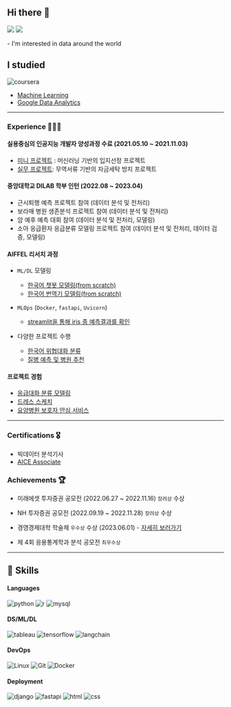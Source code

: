 ## Hi there 👋
<p>
  <a href="https://yeonco.tistory.com" target="_blank"><img src="https://img.shields.io/badge/Tech_Blog-DD0B78?style=flat-square&logo=GitHub%20Sponsors&logoColor=white"/></a>
  <a href="mailto:ksy974498@gmail.com" target="_blank"><img src="https://img.shields.io/badge/ksy974498@gmail.com-EA4335?style=flat-square&logo=Gmail&logoColor=white"/></a>
</p>
- I'm interested in data around the world

## I studied

![coursera](https://img.shields.io/badge/Coursera-0056D2?style=for-the-badge&logo=Coursera&logoColor=white)
  - [Machine Learning](https://www.coursera.org/account/accomplishments/specialization/QRHSEKPLHHDB?utm_source=link&utm_medium=certificate&utm_content=cert_image&utm_campaign=sharing_cta&utm_product=s12n)
  - [Google Data Analytics](https://coursera.org/share/fedd20f3b8ca74b9b0b4230703fa3e5d)


------
### Experience 👨🏻‍💻

#### 실용중심의 인공지능 개발자 양성과정 수료 (2021.05.10 ~ 2021.11.03)
  - [미니 프로젝트](https://github.com/seongyeon1/miniproject) : 머신러닝 기반의 입지선정 프로젝트
  - [실무 프로젝트](https://github.com/seongyeon1/djangoProject): 무역서류 기반의 자금세탁 방지 프로젝트

#### 중앙대학교 DILAB 학부 인턴 (2022.08 ~ 2023.04)
  - 근시퇴행 예측 프로젝트 참여 (데이터 분석 및 전처리)
  - 보라매 병원 생존분석 프로젝트 참여 (데이터 분석 및 전처리)
  - 암 예후 예측 대회 참여 (데이터 분석 및 전처리, 모델링)
  - 소아 응급환자 응급분류 모델링 프로젝트 참여 (데이터 분석 및 전처리, 데이터 검증, 모델링)
 
#### AIFFEL 리서치 과정
  - `ML/DL` 모델링
    - [한국어 챗봇 모델링(from scratch)](https://github.com/seongyeon1/Ko-Chatbots-From-Scratch)
    - [한국어 번역기 모델링(from scratch)](https://github.com/seongyeon1/Ko-En-Translator-From-Scratch)

  - `MLOps` (`Docker`, `fastapi`, `Uvicorn`)
    - [streamlit을 통해 iris 종 예측결과를 확인](https://github.com/seongyeon1/Predict-Species-Iris)
   
  - 다양한 프로젝트 수행
    - [한국어 위협대화 분류](https://github.com/seongyeon1/Ko-Threat-Detection)
    - [질병 예측 및 병원 추천](https://github.com/seongyeon1/AI-Medical-Assistant)

#### 프로젝트 경험 
  - [응급대화 분류 모델링](https://github.com/seongyeon1/Fraiday)
  - [드레스 스케치](https://github.com/genai-wedding-dress/dress-maker)
  - [요양병원 보호자 안심 서비스](https://github.com/primer-genAI/NursingHome)
--------

### Certifications 🎖️
- 빅데이터 분석기사
- [AICE Associate](https://www.openbadge-global.com/ns/portal/openbadge/public/assertions/detail/L2N4T0lGZ2lDeFU1aVE1M3JRUnRnQT09)

### Achievements 🏆
- 미래에셋 투자증권 공모전 (2022.06.27 ~ 2022.11.16) `장려상` 수상
- NH 투자증권 공모전 (2022.09.19 ~ 2022.11.28) `장려상` 수상

- 경영경제대학 학술제 `우수상` 수상 (2023.06.01) - [자세히 보러가기](https://github.com/seongyeon1/AI_Detective)
- 제 4회 응용통계학과 분석 공모전 `최우수상`


--------

## 💪 Skills

#### Languages
![python](https://img.shields.io/badge/Python-3776AB?style=for-the-badge&logo=python&logoColor=white)
![r](https://img.shields.io/badge/R-276DC3?style=for-the-badge&logo=r&logoColor=white)
![mysql](https://img.shields.io/badge/MySQL-00000F?style=for-the-badge&logo=mysql&logoColor=white)

#### DS/ML/DL
![tableau](https://img.shields.io/badge/Tableau-E97627?style=for-the-badge&logo=Tableau&logoColor=white)
![tensorflow](https://img.shields.io/badge/TensorFlow-FF6F00?style=for-the-badge&logo=tensorflow&logoColor=white)
![langchain](https://img.shields.io/badge/langchain-1C3C3C?style=for-the-badge&logo=langchain)

#### DevOps
![Linux](https://img.shields.io/badge/Linux-FCC624?style=for-the-badge&logo=linux&logoColor=black)
![Git](https://img.shields.io/badge/git-F05032?style=for-the-badge&logo=git&logoColor=white)
![Docker](https://img.shields.io/badge/docker-2496ED?style=for-the-badge&logo=docker&logoColor=white)

#### Deployment
![django](https://img.shields.io/badge/Django-092E20?style=for-the-badge&logo=django&logoColor=white)
![fastapi](https://img.shields.io/badge/FastAPI-005571?style=for-the-badge&logo=fastapi)
![html](https://img.shields.io/badge/HTML5-E34F26?style=for-the-badge&logo=html5&logoColor=white)
![css](https://img.shields.io/badge/Bootstrap-563D7C?style=for-the-badge&logo=bootstrap&logoColor=white)

